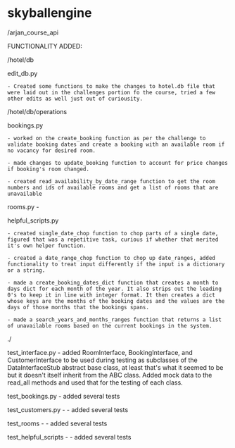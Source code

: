# skyballengine

/arjan_course_api


FUNCTIONALITY ADDED:

/hotel/db

edit_db.py 

    - Created some functions to make the changes to hotel.db file that were laid out in the challenges portion fo the course, tried a few other edits as well just out of curiousity.


/hotel/db/operations

bookings.py 

    - worked on the create_booking function as per the challenge to validate booking dates and create a booking with an available room if no vacancy for desired room.
            
    - made changes to update_booking function to account for price changes if booking's room changed.

    - created read_availability_by_date_range function to get the room numbers and ids of available rooms and get a list of rooms that are unavailable


rooms.py -


helpful_scripts.py

    - created single_date_chop function to chop parts of a single date, figured that was a repetitive task, curious if whether that merited it's own helper function.

    - created a date_range_chop function to chop up date_ranges, added functionality to treat input differently if the input is a dictionary or a string.

    - made a create_booking_dates_dict function that creates a month to days dict for each month of the year. It also strips out the leading 0's to keep it in line with integer format. It then creates a dict whose keys are the months of the booking dates and the values are the days of those months that the bookings spans.

    - made a search_years_and_months_ranges function that returns a list of unavailable rooms based on the current bookings in the system.



./

test_interface.py
    - added RoomInterface, BookingInterface, and CustomerInterface to be used during testing as subclasses of the DataInterfaceStub abstract base class, at least that's what it seemed to be but it doesn't itself inherit from the ABC class. Added mock data to the read_all methods and used that for the testing of each class.


test_bookings.py
    - added several tests 


test_customers.py -
    - added several tests


test_rooms -
    - added several tests


test_helpful_scripts -
    - added several tests
